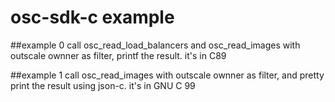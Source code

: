 # osc-sdk-c example

##example 0
call osc_read_load_balancers and osc_read_images with outscale ownner as filter,
printf the result.
it's in C89

##example 1
call osc_read_images with outscale ownner as filter, and pretty print the result using json-c.
it's in GNU C 99

